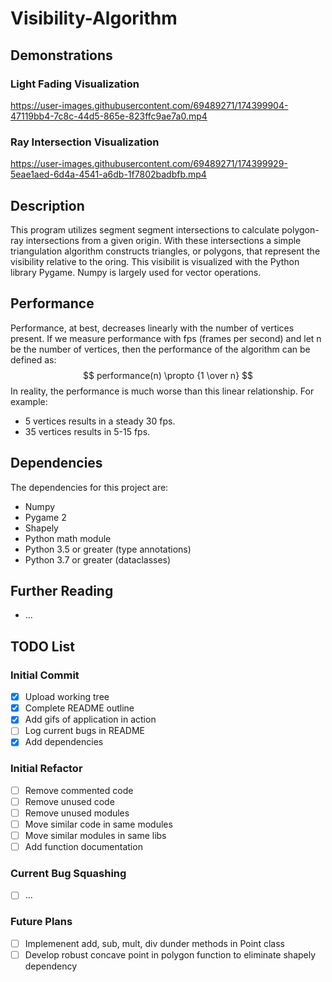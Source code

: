 # Visibility-Algorithm

## Demonstrations
### Light Fading Visualization
https://user-images.githubusercontent.com/69489271/174399904-47119bb4-7c8c-44d5-865e-823ffc9ae7a0.mp4

### Ray Intersection Visualization
https://user-images.githubusercontent.com/69489271/174399929-5eae1aed-6d4a-4541-a6db-1f7802badbfb.mp4

## Description
This program utilizes segment segment intersections to calculate polygon-ray intersections from a given origin. With these intersections a simple  triangulation algorithm constructs triangles, or polygons, that represent the visibility relative to the oring. This visibilit is visualized with the Python library Pygame. Numpy is largely used for vector operations.

## Performance
Performance, at best, decreases linearly with the number of vertices present. If we measure performance with fps (frames per second) and let n be the number of vertices, then the performance of the algorithm can be defined as:
$$ performance(n) \propto {1 \over n} $$
In reality, the performance is much worse than this linear relationship. For example: 
- 5 vertices results in a steady 30 fps.
- 35 vertices results in 5-15 fps.

## Dependencies
The dependencies for this project are:
- Numpy
- Pygame 2
- Shapely
- Python math module
- Python 3.5 or greater (type annotations)
- Python 3.7 or greater (dataclasses)

## Further Reading
- ...

## TODO List
### Initial Commit
- [X] Upload working tree
- [X] Complete README outline
- [X] Add gifs of application in action
- [ ] Log current bugs in README
- [X] Add dependencies
### Initial Refactor
- [ ] Remove commented code
- [ ] Remove unused code
- [ ] Remove unused modules
- [ ] Move similar code in same modules
- [ ] Move similar modules in same libs
- [ ] Add function documentation
### Current Bug Squashing
- [ ] ...
### Future Plans
- [ ] Implemenent add, sub, mult, div dunder methods in Point class
- [ ] Develop robust concave point in polygon function to eliminate shapely dependency
